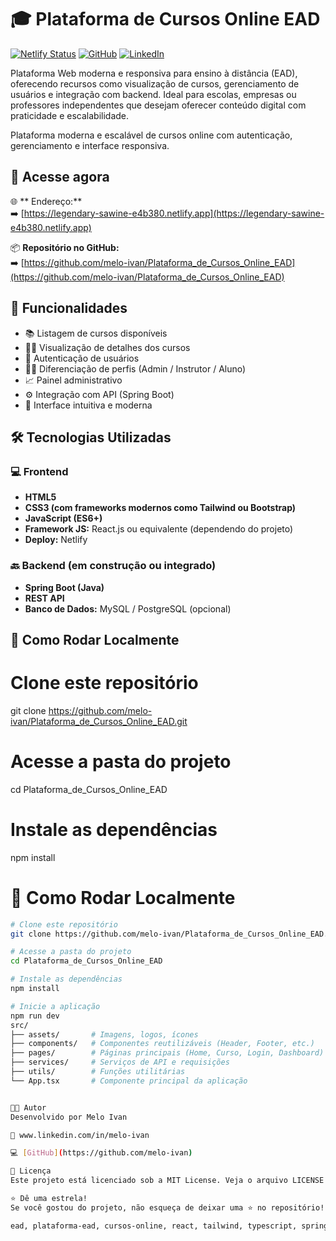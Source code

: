 # 🎓 Plataforma de Cursos Online EAD

 [![Netlify Status](https://api.netlify.com/api/v1/badges/SEU-ID/deploy-status)](https://legendary-sawine-e4b380.netlify.app)
[![GitHub](https://img.shields.io/badge/Código%20Fonte-GitHub-24292e?logo=github&logoColor=white)](https://github.com/melo-ivan/Plataforma_de_Cursos_Online_EAD/)
[![LinkedIn](https://img.shields.io/badge/Autor-Melo%20Ivan-0e76a8?logo=linkedin&logoColor=white)](https://www.linkedin.com/in/melo-ivan)

Plataforma Web moderna e responsiva para ensino à distância (EAD), oferecendo recursos como visualização de cursos, gerenciamento de usuários e integração com backend. Ideal para escolas, empresas ou professores independentes que desejam oferecer conteúdo digital com praticidade e escalabilidade.

Plataforma moderna e escalável de cursos online com autenticação, gerenciamento e interface responsiva.

## 🔗 Acesse agora

🌐 ** Endereço:**  
➡️ [https://legendary-sawine-e4b380.netlify.app](https://legendary-sawine-e4b380.netlify.app)

📦 **Repositório no GitHub:**  
➡️ [https://github.com/melo-ivan/Plataforma_de_Cursos_Online_EAD](https://github.com/melo-ivan/Plataforma_de_Cursos_Online_EAD)



## 🧠 Funcionalidades

- 📚 Listagem de cursos disponíveis
- 👨‍🏫 Visualização de detalhes dos cursos
- 🔐 Autenticação de usuários
- 🧑‍💼 Diferenciação de perfis (Admin / Instrutor / Aluno)
- 📈 Painel administrativo
- ⚙️ Integração com API (Spring Boot)
- 💬 Interface intuitiva e moderna



## 🛠️ Tecnologias Utilizadas

### 💻 Frontend
- **HTML5**
- **CSS3 (com frameworks modernos como Tailwind ou Bootstrap)**
- **JavaScript (ES6+)**
- **Framework JS:** React.js ou equivalente (dependendo do projeto)
- **Deploy:** Netlify

### 🔙 Backend (em construção ou integrado)
- **Spring Boot (Java)**
- **REST API**
- **Banco de Dados:** MySQL / PostgreSQL (opcional)



## 🚀 Como Rodar Localmente


# Clone este repositório
git clone https://github.com/melo-ivan/Plataforma_de_Cursos_Online_EAD.git

# Acesse a pasta do projeto
cd Plataforma_de_Cursos_Online_EAD

# Instale as dependências
npm install

# 🚀 Como Rodar Localmente

```bash
# Clone este repositório
git clone https://github.com/melo-ivan/Plataforma_de_Cursos_Online_EAD.git

# Acesse a pasta do projeto
cd Plataforma_de_Cursos_Online_EAD

# Instale as dependências
npm install

# Inicie a aplicação
npm run dev
src/
├── assets/       # Imagens, logos, ícones
├── components/   # Componentes reutilizáveis (Header, Footer, etc.)
├── pages/        # Páginas principais (Home, Curso, Login, Dashboard)
├── services/     # Serviços de API e requisições
├── utils/        # Funções utilitárias
└── App.tsx       # Componente principal da aplicação


👨‍💻 Autor
Desenvolvido por Melo Ivan

💼 www.linkedin.com/in/melo-ivan

💻 [GitHub](https://github.com/melo-ivan)

📄 Licença
Este projeto está licenciado sob a MIT License. Veja o arquivo LICENSE para mais detalhes.

⭐️ Dê uma estrela!
Se você gostou do projeto, não esqueça de deixar uma ⭐ no repositório!

ead, plataforma-ead, cursos-online, react, tailwind, typescript, springboot, netlify



